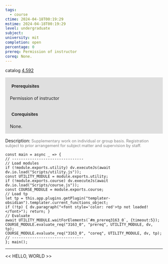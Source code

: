 ```yaml
---
tags:
  - course
ctime: 2024-04-18T00:19:29
mstime: 2024-04-18T00:19:29
level: undergraduate
subject: 
university: mit
completion: open
percentage: 0
prereq: Permission of instructor
coreq: None.
---
```


catalog [4.592](http://student.mit.edu/catalog/m4e.html#4.592)

<span style="display: block; padding: 15px; background-color: rgb(100, 100, 100, 0.2);"><font id="m_prereq3163_0" style="display: block; font-family: Arial, sans-serif; font-weight: bold; padding: 5px">Prerequisites</font><br><span id="prereq3163_0">Permission of instructor</span></span>
<span style="display: block; padding: 15px; background-color: rgb(100, 100, 100, 0.2);"><font id="m_coreq3163_0" style="display: block; font-family: Arial, sans-serif; font-weight: bold; padding: 5px">Corequisites</font><br><span id="coreq3163_0">None.</span></span>

<font style="">Description:</font>
<font style="color: grey; font-size: 0.8rem;">Supplementary work on individual or group basis. Registration subject to prior arrangement for subject matter and supervision by staff.</font>

```dataviewjs
const main = async _ => {
// --------------------------------
// Load modules
if (!module.exports.utility) dv.executeJs(await dv.io.load("Scripts/utility.js"));
const UTILITY_MODULE = module.exports.utility;
if (!module.exports.course) dv.executeJs(await dv.io.load("Scripts/course.js"));
const COURSE_MODULE = module.exports.course;
// Load tp
let tp = this.app.plugins.getPlugin("templater-obsidian").templater.current_functions_object;
if (!tp) { dv.paragraph("<font style='color: red'>tp not loaded!</font>"); return; }
// Evaluate
await UTILITY_MODULE.waitForElements(`#m_prereq3163_0`, {timeout:5});
COURSE_MODULE.evaluate_req("3163_0", "prereq", UTILITY_MODULE, dv, tp);
COURSE_MODULE.evaluate_req("3163_0", "coreq", UTILITY_MODULE, dv, tp);
// --------------------------------
}; main();
```

---

<< HELLO, WORLD >>

